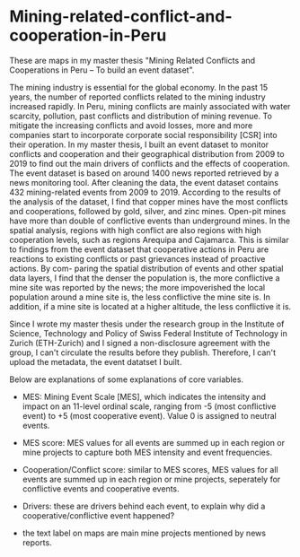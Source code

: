 # Mining-related-conflict-and-cooperation-in-Peru
These are maps in my master thesis "Mining Related Conflicts and Cooperations in Peru – To build an event dataset". 

The mining industry is essential for the global economy. In the past 15 years, the number of reported conflicts related to the mining industry increased rapidly. In Peru, mining conflicts are mainly associated with water scarcity, pollution, past conflicts and distribution of mining revenue. To mitigate the increasing conflicts and avoid losses, more and more companies start to incorporate corporate social responsibility [CSR] into their operation. In my master thesis, I built an event dataset to monitor conflicts and cooperation and their geographical distribution from 2009 to 2019 to find out the main drivers of conflicts and the effects of cooperation. The event dataset is based on around 1400 news reported retrieved by a news monitoring tool. After cleaning the data, the event dataset contains 432 mining-related events from 2009 to 2019. According to the results of the analysis of the dataset, I find that copper mines have the most conflicts and cooperations, followed by gold, silver, and zinc mines. Open-pit mines have more than double of conflictive events than underground mines. In the spatial analysis, regions with high conflict are also regions with high cooperation levels, such as regions Arequipa and Cajamarca. This is similar to findings from the event dataset that cooperative actions in Peru are reactions to existing conflicts or past grievances instead of proactive actions. By com- paring the spatial distribution of events and other spatial data layers, I find that the denser the population is, the more conflictive a mine site was reported by the news; the more impoverished the local population around a mine site is, the less conflictive the mine site is. In addition, if a mine site is located at a higher altitude, the less conflictive it is.

Since I wrote my master thesis under the research group in the Institute of Science, Technology and Policy of Swiss Federal Institute of Technology in Zurich (ETH-Zurich) and I signed a non-disclosure agreement with the group, I can't circulate the results before they publish. Therefore, I can't upload the metadata, the event datatset I built. 

Below are explanations of some explanations of core variables.

- MES: Mining Event Scale [MES], which indicates the intensity and impact on an 11-level ordinal scale, ranging from -5 (most conflictive event) to +5 (most cooperative event). Value 0 is assigned to neutral events. 

- MES score: MES values for all events are summed up in each region or mine projects to capture both MES intensity and event frequencies. 

- Cooperation/Conflict score: similar to MES scores, MES values for all events are summed up in each region or mine projects, seperately for conflictive events and cooperative events.

- Drivers: these are drivers behind each event, to explain why did a cooperative/conflictive event happened?

* the text label on maps are main mine projects mentioned by news reports.

